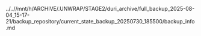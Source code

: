 ../..//mnt/h/ARCHIVE/.UNWRAP/STAGE2/duri_archive/full_backup_2025-08-04_15-17-21/backup_repository/current_state_backup_20250730_185500/backup_info.md